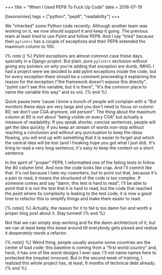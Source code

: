 +++
title = "When I Used PEP8 To Fuck Up Code"
date = 2016-07-19

[taxonomies]
tags = ["python", "pep8", "readability"]
+++

We "inherited" some Python code recently. Although another team was working on
it, we now should support it and keep it going. The previous team at least
tried to use Pylint and follow PEP8. And I say "tried" because their
`pylintrc` has a couple of exceptions and their PEP8 extended the
maximum column to 100.

<!-- more -->

{% note () %}
Pylint exceptions are almost common case these days, specially in
a Django project. But plain, pure `pylintrc` exclusion without giving any
pointers on *why* you're adding that exception are dumb, IMHO. I had a
project were we decided to add pylint exceptions inside the code, but for
every exception there should be a comment preceeding it explaining the
reason for the exception ("the framework doesn't expose this directly",
"pylint can't see this variable, but it is there", "It's the common place
to name the variable this way" and so on).
{% end %}

Quick pause here 'cause I know a bunch of people will complain with a "But
monitors these days are very large and you don't need to focus on column 80;
we don't use CGA anymore, old person!". The thing about the maximum column at
80 is *not* about "being visible on every CGA" but actually a measure of
readability: If you speak shorter, concise sentences, people will get the idea
quickly; if you keep an stream of words non-stop without reaching a conclusion
and without any punctuation to keep the ideas flowing, you will end up with
something that it is easier to forget and which the central idea will be lost
(and I freaking hope you got what I just did). It's tiring to read a very long
sentence; it's easy to keep the context on a short sentence.

In the spirit of "proper" PEP8, I reformatted one of the failing tests
to follow the 80 column limit. And now the code looks like crap. And
I'll commit like that. It's not because I hate my coworkers, but to point out
that, because it's a pain to read, it means the structured of the code is too
complex. If someone comes and say "damn, this test is hard to read", I'll be
able to point that it is not the test that it is hard to read, but the code
that reached the point where its complexity is leaking to the test code; it is
now a good time to refactor this to simplify things and make them easier to
read.

{% note() %}
Actually, the reason for it to fail is too damn fun and worth a proper blog
post about it. Stay tunned!
{% end %}

Not that we can simply stop working and fix the damn architecture of it, but we
can at least keep this beast around till everybody gets pissed and realize it
*desperately needs* a refactor.

{% note() %}
Weird thing, people usually assume some countries are the center of bad code;
this baseline is coming from a "first world country" and, heck, it has one of
the worst designs I ever saw. I'll not name names here to protected the (maybe)
innocent. But in the second week of training, I realized this whole project
has, at least, 6 months of technical debt already.
{% end %}
